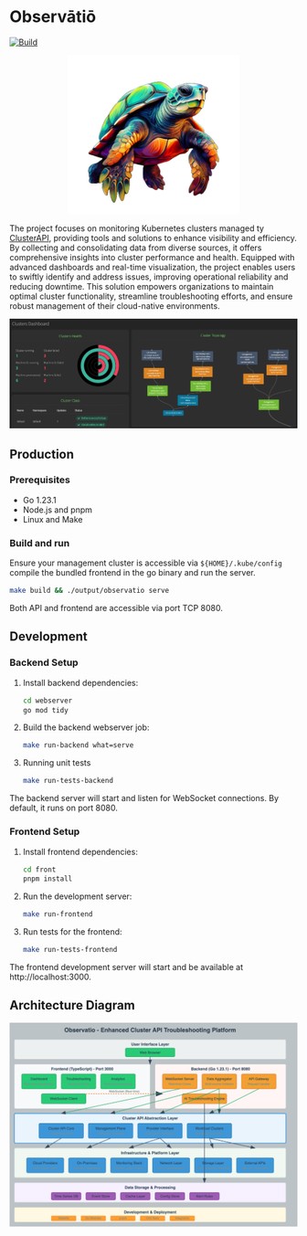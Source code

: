 # Observātiō 

[![Build](https://github.com/knabben/observatio/actions/workflows/build.yml/badge.svg)](https://github.com/knabben/observatio/actions/workflows/build.yml)

<p align="center">
<img src="front/public/logo.png" alt="logo" width="300"/>
</p>

The project focuses on monitoring Kubernetes clusters managed ty [ClusterAPI](https://cluster-api.sigs.k8s.io/), 
providing tools and solutions to enhance visibility and efficiency. By collecting and consolidating data from diverse sources, 
it offers comprehensive insights into cluster performance and health. Equipped with advanced dashboards and real-time visualization, 
the project enables users to swiftly identify and address issues, improving operational reliability and reducing downtime. 
This solution empowers organizations to maintain optimal cluster functionality, streamline troubleshooting efforts, 
and ensure robust management of their cloud-native environments.

<p align="center">
<img src="front/public/screen.png" alt="logo" />
</p>

## Production

### Prerequisites

- Go 1.23.1
- Node.js and pnpm
- Linux and Make

### Build and run

Ensure your management cluster is accessible via `${HOME}/.kube/config` compile the bundled frontend in the go binary 
and run the server.

```bash
make build && ./output/observatio serve
```

Both API and frontend are accessible via port TCP 8080.

## Development

### Backend Setup

1. Install backend dependencies:

   ```bash
   cd webserver
   go mod tidy
   ```

2. Build the backend webserver job:
   ```bash
   make run-backend what=serve
   ```

3. Running unit tests
   ```bash
   make run-tests-backend
   ```

The backend server will start and listen for WebSocket connections. By default, it runs on port 8080.

### Frontend Setup

1. Install frontend dependencies:
   ```bash
   cd front
   pnpm install
   ```

2. Run the development server:
   ```bash
   make run-frontend
   ```

3. Run tests for the frontend:
   ```bash
   make run-tests-frontend
   ```
 

The frontend development server will start and be available at http://localhost:3000.


## Architecture Diagram

![Observatio Architecture](docs/observatiio_architecture.png)